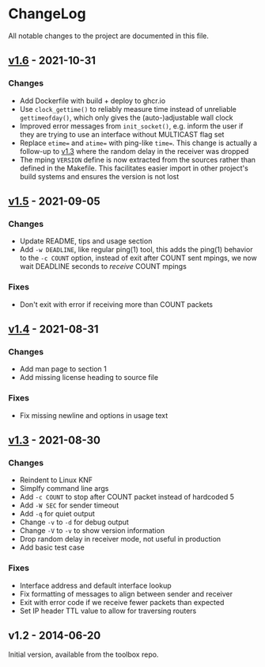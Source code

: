 ChangeLog
=========

All notable changes to the project are documented in this file.


[v1.6][] - 2021-10-31
---------------------

### Changes
- Add Dockerfile with build + deploy to ghcr.io
- Use `clock_gettime()` to reliably measure time instead of unreliable
  `gettimeofday()`, which only gives the (auto-)adjustable wall clock
- Improved error messages from `init_socket()`, e.g. inform the user if
  they are trying to use an interface without MULTICAST flag set
- Replace `etime=` and `atime=` with ping-like `time=`.  This change is
  actually a follow-up to [v1.3][] where the random delay in the receiver
  was dropped
- The mping `VERSION` define is now extracted from the sources rather
  than defined in the Makefile.  This facilitates easier import in other
  project's build systems and ensures the version is not lost


[v1.5][] - 2021-09-05
---------------------

### Changes
- Update README, tips and usage section
- Add `-w DEADLINE`, like regular ping(1) tool, this adds the ping(1)
  behavior to the `-c COUNT` option, instead of exit after COUNT sent
  mpings, we now wait DEADLINE seconds to *receive* COUNT mpings

### Fixes
- Don't exit with error if receiving more than COUNT packets


[v1.4][] - 2021-08-31
---------------------

### Changes
- Add man page to section 1
- Add missing license heading to source file

### Fixes
- Fix missing newline and options in usage text


[v1.3][] - 2021-08-30
---------------------

### Changes
- Reindent to Linux KNF
- Simplfy command line args
- Add `-c COUNT` to stop after COUNT packet instead of hardcoded 5
- Add `-W SEC` for sender timeout
- Add `-q` for quiet output
- Change `-v` to `-d` for debug output
- Change `-V` to `-v` to show version information
- Drop random delay in receiver mode, not useful in production
- Add basic test case

### Fixes
- Interface address and default interface lookup
- Fix formatting of messages to align between sender and receiver
- Exit with error code if we receive fewer packets than expected
- Set IP header TTL value to allow for traversing routers


v1.2 - 2014-06-20
-----------------

Initial version, available from the toolbox repo.

[UNRELEASED]: https://github.com/troglobit/mping/compare/v1.5...HEAD
[v1.6]: https://github.com/troglobit/mping/compare/v1.5...v1.6
[v1.5]: https://github.com/troglobit/mping/compare/v1.4...v1.5
[v1.4]: https://github.com/troglobit/mping/compare/v1.3...v1.4
[v1.3]: https://github.com/troglobit/mping/compare/v1.2...v1.3
